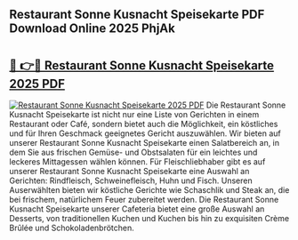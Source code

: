 ## Restaurant Sonne Kusnacht Speisekarte PDF Download Online 2025 PhjAk

# <h2><a href="http://gcdqofu.nevu.top/?p=Restaurant+Sonne+Kusnacht+Speisekarte">🔗 👉🔴 Restaurant Sonne Kusnacht Speisekarte 2025 PDF</a></h2>

[![Restaurant Sonne Kusnacht Speisekarte 2025 PDF](https://i.imgur.com/dBaPXMq.png)](http://gcdqofu.nevu.top/?p=Restaurant+Sonne+Kusnacht+Speisekarte)
Die Restaurant Sonne Kusnacht Speisekarte ist nicht nur eine Liste von Gerichten in einem Restaurant oder Café, sondern bietet auch die Möglichkeit, ein köstliches und für Ihren Geschmack geeignetes Gericht auszuwählen. Wir bieten auf unserer Restaurant Sonne Kusnacht Speisekarte einen Salatbereich an, in dem Sie aus frischen Gemüse- und Obstsalaten für ein leichtes und leckeres Mittagessen wählen können. Für Fleischliebhaber gibt es auf unserer Restaurant Sonne Kusnacht Speisekarte eine Auswahl an Gerichten: Rindfleisch, Schweinefleisch, Huhn und Fisch. Unseren Auserwählten bieten wir köstliche Gerichte wie Schaschlik und Steak an, die bei frischem, natürlichem Feuer zubereitet werden. Die Restaurant Sonne Kusnacht Speisekarte unserer Cafeteria bietet eine große Auswahl an Desserts, von traditionellen Kuchen und Kuchen bis hin zu exquisiten Crème Brûlée und Schokoladenbrötchen.
